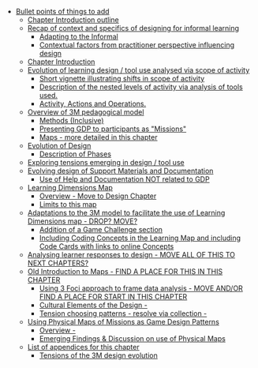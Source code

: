 -   [Bullet points of things to add](#bullet-points-of-things-to-add)
    -   [Chapter Introduction outline](#chapter-introduction-outline)
    -   [Recap of context and specifics of designing for informal
        learning](#recap-of-context-and-specifics-of-designing-for-informal-learning)
        -   [Adapting to the Informal](#adapting-to-the-informal)
        -   [Contextual factors from practitioner perspective
            influencing
            design](#contextual-factors-from-practitioner-perspective-influencing-design)
    -   [Chapter Introduction](#chapter-introduction)
    -   [Evolution of learning design / tool use analysed via scope of
        activity](#evolution-of-learning-design-tool-use-analysed-via-scope-of-activity)
        -   [Short vignette illustrating shifts in scope of
            activity](#short-vignette-illustrating-shifts-in-scope-of-activity)
        -   [Description of the nested levels of activity via analysis
            of tools
            used.](#description-of-the-nested-levels-of-activity-via-analysis-of-tools-used.)
        -   [Activity, Actions and
            Operations.](#activity-actions-and-operations.)
    -   [Overview of 3M pedagogical
        model](#overview-of-3m-pedagogical-model)
        -   [Methods (Inclusive)](#methods-inclusive)
        -   [Presenting GDP to participants as
            "Missions"](#presenting-gdp-to-participants-as-missions)
        -   [Maps - more detailed in this
            chapter](#maps---more-detailed-in-this-chapter)
    -   [Evolution of Design](#evolution-of-design)
        -   [Description of Phases](#description-of-phases)
    -   [Exploring tensions emerging in design / tool
        use](#exploring-tensions-emerging-in-design-tool-use)
    -   [Evolving design of Support Materials and
        Documentation](#evolving-design-of-support-materials-and-documentation)
        -   [Use of Help and Documentation NOT related to
            GDP](#use-of-help-and-documentation-not-related-to-gdp)
    -   [Learning Dimensions Map](#learning-dimensions-map)
        -   [Overview - Move to Design
            Chapter](#overview---move-to-design-chapter)
        -   [Limits to this map](#limits-to-this-map)
    -   [Adaptations to the 3M model to facilitate the use of Learning
        Dimensions map - DROP?
        MOVE?](#adaptations-to-the-3m-model-to-facilitate-the-use-of-learning-dimensions-map---drop-move)
        -   [Addition of a Game Challenge
            section](#addition-of-a-game-challenge-section)
        -   [Including Coding Concepts in the Learning Map and including
            Code Cards with links to online
            Concepts](#including-coding-concepts-in-the-learning-map-and-including-code-cards-with-links-to-online-concepts)
    -   [Analysing learner responses to design - MOVE ALL OF THIS TO
        NEXT
        CHAPTERS?](#analysing-learner-responses-to-design---move-all-of-this-to-next-chapters)
    -   [Old Introduction to Maps - FIND A PLACE FOR THIS IN THIS
        CHAPTER](#old-introduction-to-maps---find-a-place-for-this-in-this-chapter)
        -   [Using 3 Foci approach to frame data analysis - MOVE AND/OR
            FIND A PLACE FOR START IN THIS
            CHAPTER](#using-3-foci-approach-to-frame-data-analysis---move-andor-find-a-place-for-start-in-this-chapter)
        -   [Cultural Elements of the
            Design -](#cultural-elements-of-the-design--)
        -   [Tension choosing patterns - resolve via
            collection -](#tension-choosing-patterns---resolve-via-collection--)
    -   [Using Physical Maps of Missions as Game Design
        Patterns](#using-physical-maps-of-missions-as-game-design-patterns)
        -   [Overview -](#overview--)
        -   [Emerging Findings & Discussion on use of Physical
            Maps](#emerging-findings-discussion-on-use-of-physical-maps)
    -   [List of appendices for this
        chapter](#list-of-appendices-for-this-chapter)
        -   [Tensions of the 3M design
            evolution](#tensions-of-the-3m-design-evolution)
